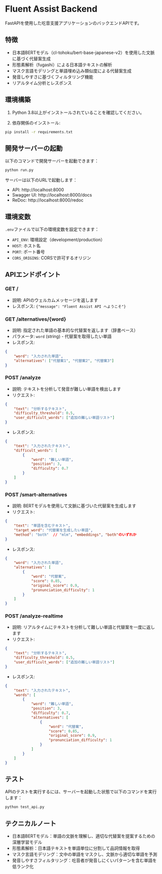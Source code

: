 # Fluent Assist Backend

FastAPIを使用した吃音支援アプリケーションのバックエンドAPIです。

## 特徴

- 日本語BERTモデル（cl-tohoku/bert-base-japanese-v2）を使用した文脈に基づく代替案生成
- 形態素解析（fugashi）による日本語テキストの解析
- マスク言語モデリングと単語埋め込み類似度による代替案生成
- 発音しやすさに基づくフィルタリング機能
- リアルタイム分析とレスポンス

## 環境構築

1. Python 3.8以上がインストールされていることを確認してください。

2. 依存関係のインストール:
```bash
pip install -r requirements.txt
```

## 開発サーバーの起動

以下のコマンドで開発サーバーを起動できます：

```bash
python run.py
```

サーバーは以下のURLで起動します：
- API: http://localhost:8000
- Swagger UI: http://localhost:8000/docs
- ReDoc: http://localhost:8000/redoc

## 環境変数

`.env`ファイルで以下の環境変数を設定できます：

- `API_ENV`: 環境設定（development/production）
- `HOST`: ホスト名
- `PORT`: ポート番号
- `CORS_ORIGINS`: CORSで許可するオリジン

## APIエンドポイント

### GET /
- 説明: APIのウェルカムメッセージを返します
- レスポンス: `{"message": "Fluent Assist API へようこそ"}`

### GET /alternatives/{word}
- 説明: 指定された単語の基本的な代替案を返します（辞書ベース）
- パラメータ: `word` (string) - 代替案を取得したい単語
- レスポンス: 
```json
{
    "word": "入力された単語",
    "alternatives": ["代替案1", "代替案2", "代替案3"]
}
```

### POST /analyze
- 説明: テキストを分析して発音が難しい単語を検出します
- リクエスト:
```json
{
    "text": "分析するテキスト",
    "difficulty_threshold": 0.5,
    "user_difficult_words": ["追加の難しい単語リスト"]
}
```
- レスポンス:
```json
{
    "text": "入力されたテキスト",
    "difficult_words": [
        {
            "word": "難しい単語",
            "position": 3,
            "difficulty": 0.7
        }
    ]
}
```

### POST /smart-alternatives
- 説明: BERTモデルを使用して文脈に基づいた代替案を生成します
- リクエスト:
```json
{
    "text": "単語を含むテキスト",
    "target_word": "代替案を生成したい単語",
    "method": "both"  // "mlm", "embeddings", "both"のいずれか
}
```
- レスポンス:
```json
{
    "word": "入力された単語",
    "alternatives": [
        {
            "word": "代替案",
            "score": 0.85,
            "original_score": 0.9,
            "pronunciation_difficulty": 1
        }
    ]
}
```

### POST /analyze-realtime
- 説明: リアルタイムにテキストを分析して難しい単語と代替案を一度に返します
- リクエスト:
```json
{
    "text": "分析するテキスト",
    "difficulty_threshold": 0.5,
    "user_difficult_words": ["追加の難しい単語リスト"]
}
```
- レスポンス:
```json
{
    "text": "入力されたテキスト",
    "words": [
        {
            "word": "難しい単語",
            "position": 3,
            "difficulty": 0.7,
            "alternatives": [
                {
                    "word": "代替案",
                    "score": 0.85,
                    "original_score": 0.9,
                    "pronunciation_difficulty": 1
                }
            ]
        }
    ]
}
```

## テスト

APIのテストを実行するには、サーバーを起動した状態で以下のコマンドを実行します：

```bash
python test_api.py
```

## テクニカルノート

- 日本語BERTモデル：単語の文脈を理解し、適切な代替案を提案するための深層学習モデル
- 形態素解析：日本語テキストを単語単位に分割して品詞情報を取得
- マスク言語モデリング：文中の単語をマスクし、文脈から適切な単語を予測
- 発音しやすさフィルタリング：吃音者が発音しにくいパターンを含む単語を低ランク化 